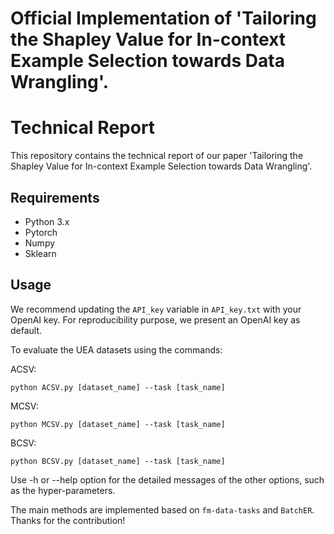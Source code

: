 # Official Implementation of 'Tailoring the Shapley Value for In-context Example Selection towards Data Wrangling'.

# Technical Report
 
This repository contains the technical report of our paper 'Tailoring the Shapley Value for In-context Example Selection towards Data Wrangling'.
 
## Requirements
 
- Python 3.x
- Pytorch
- Numpy
- Sklearn

 
## Usage

We recommend updating the `API_key` variable in `API_key.txt` with your OpenAI key. For reproducibility purpose, we present an OpenAI key as default.

To evaluate the UEA datasets using the commands:

ACSV:

`python ACSV.py [dataset_name] --task [task_name]`

MCSV:

`python MCSV.py [dataset_name] --task [task_name]`

BCSV:

`python BCSV.py [dataset_name] --task [task_name]`

Use -h or --help option for the detailed messages of the other options, such as the hyper-parameters.
 
The main methods are implemented based on `fm-data-tasks` and `BatchER`. Thanks for the contribution!
